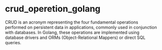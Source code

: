 # crud_operetion_golang
CRUD is an acronym representing the four fundamental operations performed on persistent data in applications, commonly used in conjunction with databases. In Golang, these operations are implemented using database drivers and ORMs (Object-Relational Mappers) or direct SQL queries.
